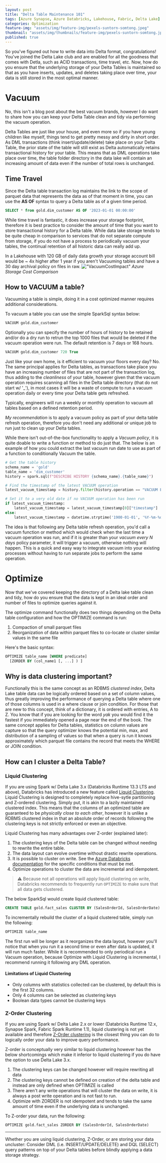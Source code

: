```yaml
---
layout: post
title: "Delta Table Maintenance 101"
tags: [Azure Synapse, Azure Databricks, Lakehouse, Fabric, Delta Lake]
categories: Optimization
feature-img: "assets/img/feature-img/pexels-suntorn-somtong.jpeg"
thumbnail: "assets/img/thumbnails/feature-img/pexels-suntorn-somtong.jpeg"
published: true
---
```


So you've figured out how to write data into Delta format, congratulations! You've joined the Delta Lake club and are enabled for all the goodness that comes with Detla, such as ACID transactions, time travel, etc. Now, how do you ensure that the underlying storage of your Delta Tables is maintained so that as you have inserts, updates, and deletes taking place over time, your data is still stored in the most optimal manner.

# Vacuum
No, this isn't a blog post about the best vacuum brands, however I do want to share how you can keep your Delta Table clean and tidy via performing the vacuum operation.

Delta Tables are just like your house, and even more so if you have young children like myself, things tend to get pretty messy and dirty in short order. As DML transactions (think insert/update/delete) take place on your Delta Table, the prior state of the table will still exist as Delta automatically retains transactional history for your table. This means that as DML operations take place over time, the table folder directory in the data lake will contain an increasing amount of data even if the number of total rows is unchanged. 

## Time Travel
Since the Delta table transaction log maintains the link to the scope of parquet data that represents the data as of that moment in time, you can use the **AS OF** syntax to query a Delta table as of a given time period.

```sql
SELECT * from gold.dim_customer AS OF '2023-01-01 00:00:00'
```

While time travel is fantastic, it does increase your storage footprint, therefore it is best practice to consider the amount of time that you want to store transactional history for a Delta table. While data lake storage tends to be quite cheap in comparison to services that do not separate compute from storage, if you do not have a process to periodically vacuum your tables, the continual retention of all historic data can really add up.

In a Lakehouse with 120 GB of daily data growth your storage account bill would be ~ 4x higher after 1 year if you aren't Vacuuming tables and have a 30 day archival policy on files in raw.
!["VacuumCostImpact"](/assets/img/posts/Delta-Table-Maintenance/VacuumArchivalCostAnalysis.png)
_Azure Storage Cost Comparison_


## How to VACUUM a table?

Vacuuming a table is simple, doing it in a cost optimized manner requires additional considerations.

To vacuum a table you can use the simple SparkSql syntax below:

```sql
VACUUM gold.dim_customer
``````

Optionally you can specify the number of hours of history to be retained and/or do a dry run to retrun the top 1000 files that would be deleted if the vacuum operation were run. The default retention is 7 days or 168 hours.

```sql
VACUUM gold.dim_customer 720 True
```

Just like your own home, is it efficient to vacuum your floors every day? No. The same principal applies for Delta tables, as transactions take place you have an increasing number of files that are not part of the transaction log, thus adding to the _cleanliness_ of your table, however given that the vacuum operation requires scanning all files in the Delta table directory (that do not start w/ '_'), in most cases it will be a waste of compute to run a vacuum operation daily or every time your Delta table gets refreshed.

Typically, engineers will run a weekly or monthly operation to vacuum all tables based on a defined retention period. 

_My recommendation_ is to apply a vacuum policy as part of your delta table refresh operation, therefore you don't need any additional or unique job to run just to clean up your Delta tables.

While there isn't out-of-the-box functionality to apply a _Vacuum policy_, it is quite doable to write a function or method to do just that. The below is an example of how you could extract the last vacuum run date to use as part of a function to conditionally Vacuum the table.

```python
# Get the table history
schema_name = 'gold'
table_name = 'dim_customer'
history = spark.sql(f"DESCRIBE HISTORY {schema_name}.{table_name}")

# Find the timestamp of the latest VACUUM operation
latest_vacuum_timestamp = history.filter(history.operation == "VACUUM END").select("timestamp").orderBy(desc("timestamp")).limit(1).collect()

# Set it to a very old date if no VACUUM operation has been run
if latest_vacuum_timestamp:
    latest_vacuum_timestamp = latest_vacuum_timestamp[0]["timestamp"]
else:
    latest_vacuum_timestamp = datetime.strptime('1900-01-01', '%Y-%m-%d')
```

The idea is that following any Delta table refresh operation, you'd call a vacuum function or method which would check when the last time a vacuum operation was run, and if it is greater than your _vacuum every N days_ policy parameter, it will trigger a vacuum, otherwise nothing will happen. This is a quick and easy way to integrate vacuum into your existing processes without having to run separate jobs to perform the same operation.

# Optimize

Now that we've covered keeping the directory of a Delta lake table clean and tidy, how do you ensure that the data is kept in an ideal order and number of files to optimize queries against it.

The optimize command functionally does two things depending on the Delta table configuration and how the OPTIMIZE command is run:
1. Compaction of small parquet files
1. Reorganization of data within parquet files to co-locate or cluster similar values in the same file

Here's the basic syntax:

```sql
OPTIMIZE table_name [WHERE predicate]
  [ZORDER BY (col_name1 [, ...] ) ]
  ```

## Why is data clustering important?
Functionally this is the same concept as an RDBMS _clustered index_, Delta Lake table data can be logically ordered based on a set of column values, thus greatly improving the performance of querying a Delta table where one of those columns is used in a where clause or join condition. For those that are new to this concept, think of a dictionary, it is ordered with entries, A to Z. You know that if you are looking for the word _yak_ you would find it the fastest if you immediately opened a page near the end of the book. The same concept applies for Delta tables, statistics on column values are capture so that the query optimizer knows the potential min, max, and distribution of a sampling of values so that when a query is run it knows approximately which parquet file contains the record that meets the WHERE or JOIN condition.

## How can I cluster a Delta Table?
### Liquid Clustering
If you are using Spark w/ Delta Lake 3.x (Databricks Runtime 13.3 LTS and above), Databricks has introduced a new feature called [Liquid Clustering](https://learn.microsoft.com/en-us/azure/databricks/delta/clustering). Liquid Clustering is designed to completely replace hive-sytle partitioning and Z-ordered clustering. Simply put, it is akin to a lazily maintained clustered index. This means that the columns of an optimized table are guaranteed to be _physically close to each other_, however it is unlike a RDBMS clustered index in that an absolute order of records following the clustering keys is not strictly enforced or even an objective.

Liquid Clustering has many advantages over Z-order (explained later):
1. The clustering keys of the Delta table can be changed without needing to rewrite the entire table.
1. The data layout can evolve overtime without drastic rewrite operations.
1. It is possible to cluster on write. See the [Azure Databricks documentation](https://learn.microsoft.com/en-us/azure/databricks/delta/clustering#write-data-to-a-clustered-table) for the specific conditions that must be met.
1. Optimize operations to cluster the data are incremental and idempotent.

> ⚠️ Because not all operations will apply liquid clustering on write, Databricks recommends to frequently run `OPTIMIZE` to make sure that all data gets clustered. 

The below SparkSql would create liquid clustered table:
```sql
CREATE TABLE gold.fact_sales CLUSTER BY (SalesOrderId, SalesOrderDate)
```

To incrementally rebuild the cluster of a liquid clustered table, simply run the following:
```sql
OPTIMIZE table_name
```

The first run will be longer as it reorganizes the data layout, however you'll notice that when you run it a second time or even after data is updated, it will run much faster. While it is recommended to only periodical run a Vacuum operation, because Optimize with Liquid Clustering is incremental, I recommend running it following any DML operation.

#### Limitations of Liquid Clustering
- Only columns with statistics collected can be clustered, by default this is the first 32 columns.
- Only 4 columns can be selected as clustering keys
- Boolean data types cannot be clustering keys

### Z-Order Clustering
If you are using Spark w/ Delta Lake 2.x or lower (Databricks Runtime 12.x, Synapse Spark, Fabric Spark Runtime 1.1), liquid clustering is not yet available and therefore [Z-Order clustering](https://learn.microsoft.com/en-us/azure/databricks/delta/data-skipping) is the closest thing you can do to logically order your data to improve query performance.

Z-order is conceptually very similar to liquid clustering however has the below shortcomings which make it inferior to liquid clustering if you do have the option to use Delta Lake 3.x.
1. The clustering keys can be changed however will require rewriting all data
1. The clustering keys cannot be defined on creation of the delta table and instead are only defined when OPTIMIZE is called
1. There aren't any write operations that will cluster the data on write, it is always a post write operation and is not fast to run.
1. Optimize with ZORDER is not idempotent and tends to take the same amount of time even if the underlying data is unchanged.

To Z-order your data, run the following:

```sql
OPTIMIZE gold.fact_sales ZORDER BY (SalesOrderId, SalesOrderDate)
```
--------------------

Whether you are using liquid clustering, Z-Order, or are storing your data uncluster: Consider DML (i.e. INSERT/UPDATE/DELETE) and DQL (SELECT) query patterns on top of your Delta tables before blindly applying a data storage strategy.